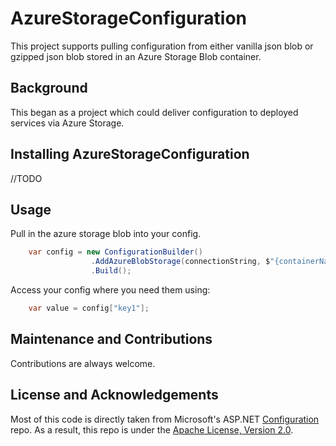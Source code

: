 # AzureStorageConfiguration

This project supports pulling configuration from either vanilla json blob or gzipped json blob stored in an Azure Storage Blob container.

## Background

This began as a project which could deliver configuration to deployed services via Azure Storage.

## Installing AzureStorageConfiguration

//TODO

## Usage

Pull in the azure storage blob into your config.

```cs
    var config = new ConfigurationBuilder()
                  .AddAzureBlobStorage(connectionString, $"{containerName}", $"{blobName}")
                  .Build();
```

Access your config where you need them using:

```cs
    var value = config["key1"];
```

## Maintenance and Contributions

Contributions are always welcome.

## License and Acknowledgements 

Most of this code is directly taken from Microsoft's ASP.NET [Configuration](https://github.com/aspnet/Configuration) repo. As a result, this repo is under the [Apache License, Version 2.0](LICENSE.txt).
